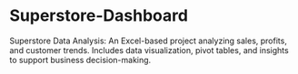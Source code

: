 # Superstore-Dashboard
Superstore Data Analysis: An Excel-based project analyzing sales, profits, and customer trends. Includes data visualization, pivot tables, and insights to support business decision-making.
